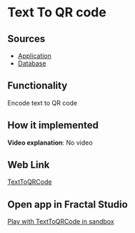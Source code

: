 # Text To QR code

## Sources

- [Application](https://github.com/fraplat/FractalPlatform/tree/main/FractalPlatform.Examples/Applications/TextToQRCode/TextToQRCodeApplication.cs)
- [Database](https://github.com/fraplat/FractalPlatform/tree/main/FractalPlatform.Examples/Databases/TextToQRCode)

## Functionality

Encode text to QR code

## How it implemented

**Video explanation**: No video

## Web Link

[TextToQRCode](https://fraplat.tech/jupiter/TextToQRCode)

## Open app in Fractal Studio

[Play with TextToQRCode in sandbox](https://fraplat.tech/mars/FractalStudio/?tag=TextToQRCode+template)


